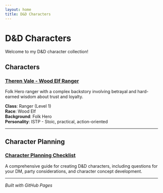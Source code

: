 ```yaml
---
layout: home
title: D&D Characters
---
```


# D&D Characters

Welcome to my D&D character collection!

## Characters

### [Theren Vale - Wood Elf Ranger](ranger-character.md)
Folk Hero ranger with a complex backstory involving betrayal and hard-earned wisdom about trust and loyalty.

**Class**: Ranger (Level 1)  
**Race**: Wood Elf  
**Background**: Folk Hero  
**Personality**: ISTP - Stoic, practical, action-oriented

---

## Character Planning

### [Character Planning Checklist](character-planning.md)
A comprehensive guide for creating D&D characters, including questions for your DM, party considerations, and character concept development.

---

*Built with GitHub Pages*